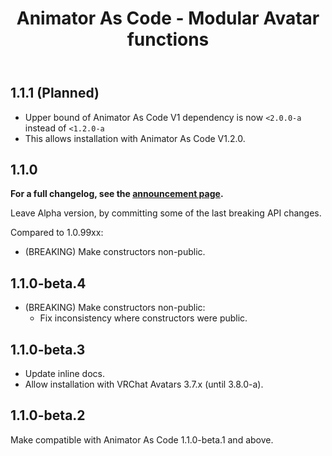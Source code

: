 ﻿---
title: Animator As Code - Modular Avatar functions
---

## 1.1.1 (Planned)

- Upper bound of Animator As Code V1 dependency is now `<2.0.0-a` instead of `<1.2.0-a`
- This allows installation with Animator As Code V1.2.0.

## 1.1.0

**For a full changelog, see the [announcement page](/updates/2024/08/21/p0).**

Leave Alpha version, by committing some of the last breaking API changes.

Compared to 1.0.99xx:
- (BREAKING) Make constructors non-public.

## 1.1.0-beta.4

- (BREAKING) Make constructors non-public:
  - Fix inconsistency where constructors were public.

## 1.1.0-beta.3

- Update inline docs.
- Allow installation with VRChat Avatars 3.7.x (until 3.8.0-a).

## 1.1.0-beta.2

Make compatible with Animator As Code 1.1.0-beta.1 and above.
